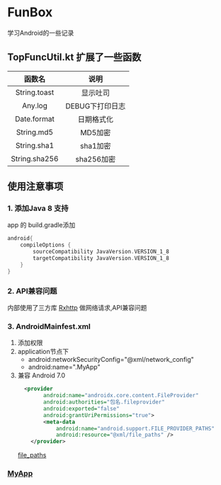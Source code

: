# FunBox

学习Android的一些记录

## TopFuncUtil.kt 扩展了一些函数

| 函数名  | 说明 |
|:-:| :-: |
| String.toast | 显示吐司 |
| Any.log | DEBUG下打印日志 |
| Date.format | 日期格式化 |
| String.md5 | MD5加密 |
| String.sha1| sha1加密 |
| String.sha256| sha256加密 |

## 使用注意事项

### 1. 添加Java 8 支持

app 的 build.gradle添加
```groovy
android{
    compileOptions {
        sourceCompatibility JavaVersion.VERSION_1_8
        targetCompatibility JavaVersion.VERSION_1_8
    }
}
```

### 2. API兼容问题

内部使用了三方库 [Rxhttp](https://github.com/liujingxing/RxHttp) 做网络请求,API兼容问题

### 3. AndroidMainfest.xml

1. 添加权限
2. application节点下
    - android:networkSecurityConfig="@xml/network_config"
    - android:name=".MyApp"
3. 兼容 Android 7.0 
    ```xml
      <provider
            android:name="androidx.core.content.FileProvider"
            android:authorities="包名.fileprovider"
            android:exported="false"
            android:grantUriPermissions="true">
            <meta-data
                android:name="android.support.FILE_PROVIDER_PATHS"
                android:resource="@xml/file_paths" />
        </provider>
    ```
    [file_paths](https://github.com/wlDayDayUp/FunBox/blob/master/app/src/main/res/xml/file_paths.xml)
    
### [MyApp](https://github.com/wlDayDayUp/FunBox/blob/master/app/src/main/java/com/wl1217/funbox/MyApp.java)